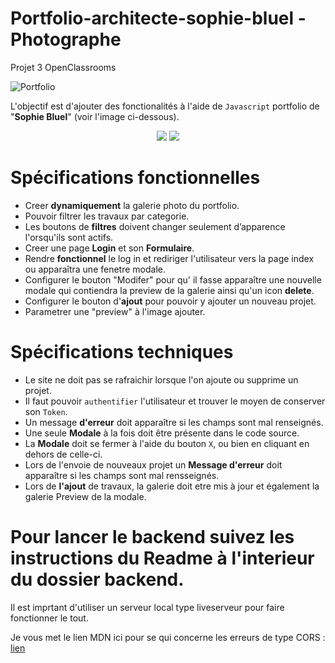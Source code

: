 # Portfolio-architecte-sophie-bluel - Photographe
Projet 3 OpenClassrooms

![Portfolio](https://img.shields.io/badge/Portfolio-Sophie%20Bluel-blue)

L'objectif est d'ajouter des fonctionalités à l'aide de `Javascript` portfolio de "__Sophie Bluel__" (voir l'image ci-dessous).

<div align="center">
  <img src="https://github.com/JonathanCornic/ProjetsOpenClassrooms/blob/main/projet%203/Maquette%20Portfolio%20Sophie%20Bluel/Maquette/Capture%20d'%C3%A9cran%202023-03-06%20170010.png" />
  
  <img src="https://github.com/JonathanCornic/ProjetsOpenClassrooms/blob/main/projet%203/Maquette%20Portfolio%20Sophie%20Bluel/Maquette/Capture%20d'%C3%A9cran%202023-03-06%20170109.png" />
</div>

# Spécifications fonctionnelles
* Creer __dynamiquement__ la galerie photo du portfolio.
* Pouvoir filtrer les travaux par categorie.
* Les boutons de __filtres__ doivent changer seulement d’apparence l'orsqu'ils sont actifs.
* Creer une page __Login__ et son __Formulaire__.
* Rendre __fonctionnel__ le log in et rediriger l'utilisateur vers la page index ou apparaîtra une fenetre modale.
* Configurer le bouton "Modifer" pour qu' il fasse apparaître une nouvelle modale qui contiendra la preview de la galerie ainsi qu'un icon __delete__.
* Configurer le bouton d'__ajout__ pour pouvoir y ajouter un nouveau projet.
* Parametrer une "preview" à l'image ajouter.

# Spécifications techniques
* Le site ne doit pas se rafraichir lorsque l'on ajoute ou supprime un projet.
* Il faut pouvoir `authentifier` l'utilisateur et trouver le moyen de conserver son `Token`.
* Un message __d'erreur__ doit apparaître si les champs sont mal renseignés.
* Une seule __Modale__ à la fois doit être présente dans le code source.
* La __Modale__ doit se fermer à l'aide du bouton `X`, ou bien en cliquant en dehors de celle-ci.
* Lors de l'envoie de nouveaux projet un __Message d'erreur__ doit apparaître si les champs sont mal rensseignés.
* Lors de __l'ajout__ de travaux, la galerie doit etre mis à jour et également la galerie Preview de la modale.

# Pour lancer le backend suivez les instructions du Readme à l'interieur du dossier backend.
Il est imprtant d'utiliser un serveur local type liveserveur pour faire fonctionner le tout.

Je vous met le lien MDN ici pour se qui concerne les erreurs de type CORS :
[lien](https://developer.mozilla.org/fr/docs/Web/HTTP/CORS/Errors/CORSRequestNotHttp)
